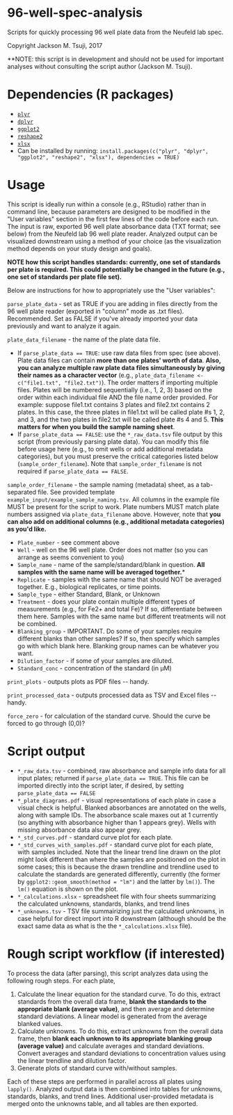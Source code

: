# 96-well-spec-analysis
Scripts for quickly processing 96 well plate data from the Neufeld lab spec.

Copyright Jackson M. Tsuji, 2017

**NOTE: this script is in development and should not be used for important analyses without consulting the script author (Jackson M. Tsuji).

# Dependencies (R packages)
* [`plyr`](https://cran.r-project.org/web/packages/plyr/index.html)
* [`dplyr`](http://dplyr.tidyverse.org)
* [`ggplot2`](http://ggplot2.tidyverse.org)
* [`reshape2`](https://cran.r-project.org/web/packages/reshape2/index.html)
* [`xlsx`](https://cran.r-project.org/web/packages/xlsx/index.html)
* Can be installed by running: `install.packages(c("plyr", "dplyr", "ggplot2", "reshape2", "xlsx"), dependencies = TRUE)`

# Usage
This script is ideally run within a console (e.g., RStudio) rather than in command line, because parameters are designed to be modified in the "User variables" section in the first few lines of the code before each run. The input is raw, exported 96 well plate absorbance data (TXT format; see below) from the Neufeld lab 96 well plate reader. Analyzed output can be visualized downstream using a method of your choice (as the visualization method depends on your study design and goals).

**NOTE how this script handles standards: currently, one set of standards per plate is required. This could potentially be changed in the future (e.g., one set of standards per plate file set).**

Below are instructions for how to appropriately use the "User variables":

```parse_plate_data``` - set as TRUE if you are adding in files directly from the 96 well plate reader (exported in "column" mode as .txt files). Recommended. Set as FALSE if you've already imported your data previously and want to analyze it again.

```plate_data_filename``` - the name of the plate data file.
- If ```parse_plate_data == TRUE```: use raw data files from spec (see above). Plate data files can contain **more than one plates' worth of data**. **Also, you can analyze multiple raw plate data files simultaneously by giving their names as a character vector** (e.g., ```plate_data_filename <- c("file1.txt", "file2.txt")```). The order matters if importing multiple files. Plates will be numbered sequentially (i.e., 1, 2, 3) based on the order within each individual file AND the file name order provided. For example: suppose file1.txt contains 3 plates and file2.txt contains 2 plates. In this case, the three plates in file1.txt will be called plate #s 1, 2, and 3, and the two plates in file2.txt will be called plate #s 4 and 5. **This matters for when you build the sample naming sheet**.
- If ```parse_plate_data == FALSE```: use the ```*_raw_data.tsv``` file output by this script (from previously parsing plate data). You can modify this file before usage here (e.g., to omit wells or add additional metadata categories), but you must preserve the critical categories listed below (```sample_order_filename```). Note that ```sample_order_filename``` is not required if ```parse_plate_data == FALSE```.

```sample_order_filename``` - the sample naming (metadata) sheet, as a tab-separated file. See provided template ```example_input/example_sample_naming.tsv```. All columns in the example file MUST be present for the script to work. Plate numbers MUST match plate numbers assigned via ```plate_data_filename``` above. However, note that **you can also add on additional columns (e.g., additional metadata categories) as you'd like.**
- ```Plate_number``` - see comment above
- ```Well``` - well on the 96 well plate. Order does not matter (so you can arrange as seems convenient to you)
- ```Sample_name``` - name of the sample/standard/blank in question. **All samples with the same name will be averaged together.***
- ```Replicate``` - samples with the same name that should NOT be averaged together. E.g., biological replicates, or time points.
- ```Sample_type``` - either Standard, Blank, or Unknown
- ```Treatment``` - does your plate contain multiple different types of measurements (e.g., for Fe2+ and total Fe)? If so, differentiate between them here. Samples with the same name but different treatments will not be combined.
- ```Blanking_group``` - IMPORTANT. Do some of your samples require different blanks than other samples? If so, then specify which samples go with which blank here. Blanking group names can be whatever you want.
- ```Dilution_factor``` - if some of your samples are diluted.
- ```Standard_conc``` - concentration of the standard (in µM)

```print_plots``` - outputs plots as PDF files -- handy.

```print_processed_data``` - outputs processed data as TSV and Excel files -- handy.

```force_zero``` - for calculation of the standard curve. Should the curve be forced to go through (0,0)?

# Script output
- ```*_raw_data.tsv``` - combined, raw absorbance and sample info data for all input plates; returned if ```parse_plate_data == TRUE```. This file can be imported directly into the script later, if desired, by setting ```parse_plate_data == FALSE```
- ```*_plate_diagrams.pdf``` - visual representations of each plate in case a visual check is helpful. Blanked absorbances are annotated on the wells, along with sample IDs. The absorbance scale maxes out at 1 currently (so anything with absorbance higher than 1 appears grey). Wells with missing absorbance data also appear grey.
- ```*_std_curves.pdf``` - standard curve plot for each plate.
- ```*_std_curves_with_samples.pdf``` - standard curve plot for each plate, with samples included. Note that the linear trend line drawn on the plot might look different than where the samples are positioned on the plot in some cases; this is because the drawn trendline and trendline used to calculate the standards are generated differently, currently (the former by ```ggplot2::geom_smooth(method = "lm")``` and the latter by ```lm()```). The ```lm()``` equation is shown on the plot.
- ```*_calculations.xlsx``` - spreadsheet file with four sheets summarizing the calculated unknowns, standards, blanks, and trend lines
- ```*_unknowns.tsv``` - TSV file summairizing just the calculated unknowns, in case helpful for direct import into R downstream (although should be the exact same data as what is the the ```*_calculations.xlsx``` file).

# Rough script workflow (if interested)
To process the data (after parsing), this script analyzes data using the following rough steps. For each plate,
1. Calculate the linear equation for the standard curve. To do this, extract standards from the overall data frame, **blank the standards to the appropriate blank (average value)**, and then average and determine standard deviations. A linear model is generated from the average blanked values.
2. Calculate unknowns. To do this, extract unknowns from the overall data frame, then **blank each unknown to its appropriate blanking group (average value)** and calculate averages and standard deviations. Convert averages and standard deviations to concentration values using the linear trendline and dilution factor.
3. Generate plots of standard curve with/without samples.

Each of these steps are performed in parallel across all plates using ```lapply()```. Analyzed output data is then combined into tables for unknowns, standards, blanks, and trend lines. Additional user-provided metadata is merged onto the unknowns table, and all tables are then exported.
